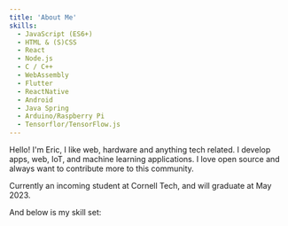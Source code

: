 ```yaml
---
title: 'About Me'
skills:
  - JavaScript (ES6+)
  - HTML & (S)CSS
  - React
  - Node.js
  - C / C++
  - WebAssembly
  - Flutter
  - ReactNative
  - Android
  - Java Spring
  - Arduino/Raspberry Pi
  - Tensorflor/TensorFlow.js
---
```


Hello! I'm Eric, I like web, hardware and anything tech related. I develop apps, web, IoT, and machine learning applications. I love open source and always want to contribute more to this community.

Currently an incoming student at Cornell Tech, and will graduate at May 2023.

And below is my skill set:
